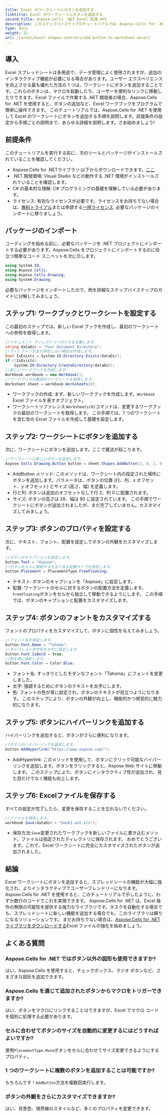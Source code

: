 ```yaml
---
title: Excel のワークシートにボタンを追加する
linktitle: Excel のワークシートにボタンを追加する
second_title: Aspose.Cells .NET Excel 処理 API
description: このステップバイステップのチュートリアルでは、Aspose.Cells for .NET を使用して Excel ワークシートにボタンを追加する方法を学習します。インタラクティブなボタンを使用して Excel スプレッドシートを強化します。
type: docs
weight: 12
url: /ja/net/excel-shapes-controls/add-button-to-worksheet-excel/
---
```

## 導入
Excel スプレッドシートは多用途で、データ管理によく使用されますが、追加のインタラクティブ機能が必要になる場合があります。ユーザー エクスペリエンスを向上させる最も優れた方法の 1 つは、ワークシートにボタンを追加することです。これらのボタンは、マクロを起動したり、ユーザーを便利なリンクに移動したりできます。Excel ファイルで作業する .NET 開発者の場合、Aspose.Cells for .NET を使用すると、ボタンの追加など、Excel ワークブックをプログラムで簡単に操作できます。
このチュートリアルでは、Aspose.Cells for .NET を使用して Excel のワークシートにボタンを追加する手順を説明します。前提条件の設定から手順ごとの説明まで、あらゆる詳細を説明します。さあ始めましょう!
## 前提条件
このチュートリアルを実行する前に、次のツールとパッケージがインストールされていることを確認してください。
-  Aspose.Cells for .NETライブラリ:以下からダウンロードできます。[ここ](https://releases.aspose.com/cells/net/).
- .NET 開発環境: Visual Studio などの動作する .NET 環境がインストールされていることを確認します。
- C# の基本的な理解: C# プログラミングの基礎を理解している必要があります。
- ライセンス: 有効なライセンスが必要です。ライセンスをお持ちでない場合は、[無料トライアル](https://releases.aspose.com/)または申請する[一時ライセンス](https://purchase.aspose.com/temporary-license/).
必要なパッケージのインポートに移りましょう。
## パッケージのインポート
コーディングを始める前に、必要なパッケージを .NET プロジェクトにインポートする必要があります。Aspose.Cells をプロジェクトにインポートするのに役立つ簡単なコード スニペットを次に示します。
```csharp
using System.IO;
using Aspose.Cells;
using Aspose.Cells.Drawing;
using System.Drawing;
```
必要なパッケージをインポートしたので、例を詳細なステップバイステップのガイドに分解してみましょう。
## ステップ1: ワークブックとワークシートを設定する
この最初のステップでは、新しい Excel ブックを作成し、最初のワークシートへの参照を取得します。
```csharp
//ドキュメント ディレクトリへのパスを定義します。
string dataDir = "Your Document Directory";
//ディレクトリがまだ存在しない場合は作成します。
bool IsExists = System.IO.Directory.Exists(dataDir);
if (!IsExists)
	System.IO.Directory.CreateDirectory(dataDir);
//新しいワークブックを作成します。
Workbook workbook = new Workbook();
//ワークブックの最初のワークシートを取得します。
Worksheet sheet = workbook.Worksheets[0];
```

- ワークブックの作成: まず、新しいワークブックを作成します。`Workbook` Excel ファイルを表すオブジェクト。
- ワークシートリファレンス:`Worksheets[0]`コマンドは、変更するワークブックの最初のワークシートを取得します。
この手順では、1 つのワークシートを含む空の Excel ファイルを作成して基礎を設定します。
## ステップ2: ワークシートにボタンを追加する
次に、ワークシートにボタンを追加します。ここで魔法が起こります。
```csharp
//ワークシートに新しいボタンを追加します。
Aspose.Cells.Drawing.Button button = sheet.Shapes.AddButton(2, 0, 2, 0, 28, 80);
```

- AddButton メソッド: このメソッドは、ワークシート内の指定された場所にボタンを追加します。パラメータは、ボタンの位置 (行、列、x オフセット、y オフセット) とサイズ (高さ、幅) を定義します。
- 行と列: ボタンは追加のオフセットなしで行 2、列 0 に配置されます。
- サイズ: ボタンの高さは 28、幅は 80 に設定されています。
この手順でワークシートにボタンが追加されましたが、まだ完了していません。カスタマイズしてみましょう。
## ステップ3: ボタンのプロパティを設定する
次に、テキスト、フォント、配置を設定してボタンの外観をカスタマイズします。
```csharp
//ボタンのキャプションを設定します。
button.Text = "Aspose";
//ボタンをセルに接続する方法である配置タイプを設定します。
button.Placement = PlacementType.FreeFloating;
```

- テキスト: ボタンのキャプションを「Aspose」に設定します。
- 配置: ワークシートのセルに対するボタンの配置方法を定義します。`FreeFloating`ボタンをセルから独立して移動できるようにします。
この手順では、ボタンのキャプションと配置をカスタマイズします。
## ステップ4: ボタンのフォントをカスタマイズする
フォントのプロパティをカスタマイズして、ボタンに個性を与えてみましょう。
```csharp
//フォント名を設定します。
button.Font.Name = "Tahoma";
//キャプション文字列を太字に設定します。
button.Font.IsBold = true;
//色を青に設定します。
button.Font.Color = Color.Blue;
```

- フォント名: すっきりとしたモダンなフォント「Tahoma」にフォントを変更しました。
- 太字: 強調するためにボタンのテキストを太字にします。
- 色: フォントの色が青に設定され、ボタンのテキストが目立つようになります。
このステップにより、ボタンの外観が向上し、機能的かつ視覚的に魅力的になります。
## ステップ5: ボタンにハイパーリンクを追加する
ハイパーリンクを追加すると、ボタンがさらに便利になります。
```csharp
//ボタンのハイパーリンクを設定します。
button.AddHyperlink("https://www.aspose.com/");
```

- AddHyperlink: このメソッドを使用して、ボタンにクリック可能なハイパーリンクを追加します。ボタンをクリックすると、Aspose Web サイトに移動します。
このステップにより、ボタンにインタラクティブ性が追加され、見た目だけでなく機能も向上します。
## ステップ6: Excelファイルを保存する
すべての設定が完了したら、変更を保存することを忘れないでください。
```csharp
//ファイルを保存します。
workbook.Save(dataDir + "book1.out.xls");
```

- 保存方法:`Save`変更されたワークブックを新しいファイルに書き込むメソッド。ファイルは指定されたディレクトリに保存されます。
おめでとうございます。これで、Excel ワークシートに完全にカスタマイズされたボタンが追加されました。
## 結論
Excel ワークシートにボタンを追加すると、スプレッドシートの機能が大幅に強化され、よりインタラクティブでユーザーフレンドリーになります。Aspose.Cells for .NET を使用すると、このチュートリアルで示したように、わずか数行のコードでこれを実現できます。
Aspose.Cells for .NET は、Excel 操作の無限の可能性を提供する強力なライブラリです。タスクを自動化する場合でも、スプレッドシートに新しい機能を追加する場合でも、このライブラリは頼りになるソリューションです。
まだお持ちでない場合は、[Aspose.Cells for .NET ライブラリをダウンロードする](https://releases.aspose.com/cells/net/)Excel ファイルの強化を始めましょう。
## よくある質問
### Aspose.Cells for .NET ではボタン以外の図形も使用できますか?
はい、Aspose.Cells を使用すると、チェックボックス、ラジオ ボタンなど、さまざまな図形を追加できます。
### Aspose.Cells を通じて追加されたボタンからマクロをトリガーできますか?
はい、ボタンをマクロにリンクすることはできますが、Excel でマクロ コードを個別に処理する必要があります。
### セルに合わせてボタンのサイズを自動的に変更するにはどうすればよいですか?
使用`PlacementType.Move`ボタンをセルに合わせてサイズ変更できるようにするプロパティ。
### 1 つのワークシートに複数のボタンを追加することは可能ですか?
もちろんです！`AddButton`方法を複数回実行します。
### ボタンの外観をさらにカスタマイズできますか?
はい、背景色、境界線のスタイルなど、多くのプロパティを変更できます。